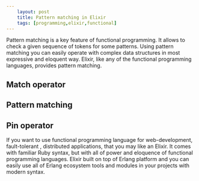 ```yaml
---
    layout: post
    title: Pattern matching in Elixir
    tags: [programming,elixir,functional]
---
```


Pattern matching is a key feature of functional programming. It allows to
check a given sequence of tokens for some patterns. Using pattern matching you
can easily operate with complex data structures in most expressive and eloquent way.
Elixir, like any of the functional programming languages, provides pattern matching.

## Match operator


## Pattern matching


## Pin operator


If you want to use functional programming language for web-development, fault-tolerant
, distributed applications, that you may like an Elixir. It comes with familiar Ruby syntax,
but with all of power and eloquence of functional programming languages. Elixir
built on top of Erlang platform and you can easily use all of Erlang ecosystem tools and modules 
in your projects with modern syntax.
